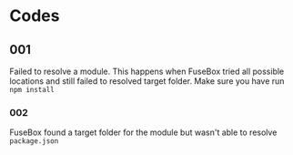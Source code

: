# Codes

## 001

Failed to resolve a module. This happens when FuseBox tried all possible
locations and still failed to resolved target folder. Make sure you have run
`npm install`

### 002

FuseBox found a target folder for the module but wasn't able to resolve
`package.json`
